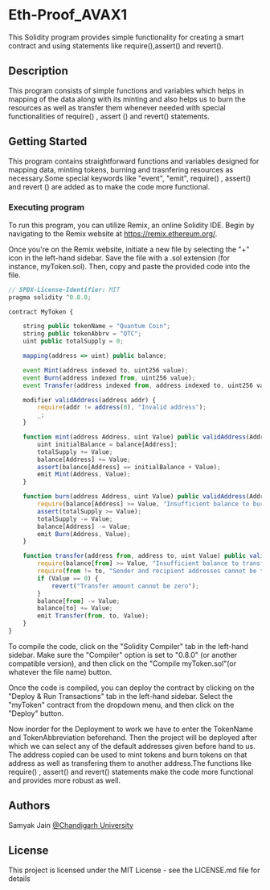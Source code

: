 # Eth-Proof_AVAX1 

This Solidity program provides simple functionality for creating a smart contract and using statements like require(),assert() and revert().

## Description

This program consists of simple functions and variables which helps in mapping of the data along with its minting and also helps us to burn the resources as well as transfer them whenever needed with special functionalities of require() , assert () and revert() statements.

## Getting Started

This program contains straightforward functions and variables designed for mapping data, minting tokens, burning and trasnfering resources as necessary.Some special keywords like "event", "emit", require() , assert() and revert () are added as to make the code more functional.

### Executing program

To run this program, you can utilize Remix, an online Solidity IDE. Begin by navigating to the Remix website at https://remix.ethereum.org/.

Once you're on the Remix website, initiate a new file by selecting the "+" icon in the left-hand sidebar. Save the file with a .sol extension (for instance, myToken.sol). Then, copy and paste the provided code into the file.

```javascript
// SPDX-License-Identifier: MIT
pragma solidity ^0.8.0;

contract MyToken {

    string public tokenName = "Quantum Coin";
    string public tokenAbbrv = "QTC";
    uint public totalSupply = 0;

    mapping(address => uint) public balance;

    event Mint(address indexed to, uint256 value);
    event Burn(address indexed from, uint256 value);
    event Transfer(address indexed from, address indexed to, uint256 value);

    modifier validAddress(address addr) {
        require(addr != address(0), "Invalid address");
        _;
    }

    function mint(address Address, uint Value) public validAddress(Address) {
        uint initialBalance = balance[Address];
        totalSupply += Value;
        balance[Address] += Value;
        assert(balance[Address] == initialBalance + Value);
        emit Mint(Address, Value); 
    }

    function burn(address Address, uint Value) public validAddress(Address) {
        require(balance[Address] >= Value, "Insufficient balance to burn");
        assert(totalSupply >= Value);
        totalSupply -= Value;
        balance[Address] -= Value;
        emit Burn(Address, Value); 
    }

    function transfer(address from, address to, uint Value) public validAddress(from) validAddress(to) {
        require(balance[from] >= Value, "Insufficient balance to transfer");
        require(from != to, "Sender and recipient addresses cannot be the same");
        if (Value == 0) {
            revert("Transfer amount cannot be zero");
        }
        balance[from] -= Value;
        balance[to] += Value;
        emit Transfer(from, to, Value); 
    }
}
```

To compile the code, click on the "Solidity Compiler" tab in the left-hand sidebar. Make sure the "Compiler" option is set to "0.8.0" (or another compatible version), and then click on the "Compile myToken.sol"(or whatever the file name) button.

Once the code is compiled, you can deploy the contract by clicking on the "Deploy & Run Transactions" tab in the left-hand sidebar. Select the "myToken" contract from the dropdown menu, and then click on the "Deploy" button.

Now inorder for the Deployment to work we have to enter the TokenName and TokenAbbreviation beforehand. Then the project will be deployed after which we can select any of the default addresses given before hand to us. 
The address copied can be used to mint tokens and burn tokens on that address as well as transfering them to another address.The functions like require() , assert() and revert() statements make the code more functional and provides more robust as well.

## Authors

Samyak Jain
[@Chandigarh University](www.linkedin.com/in/samyak-jain-179710233/)


## License

This project is licensed under the MIT License - see the LICENSE.md file for details
